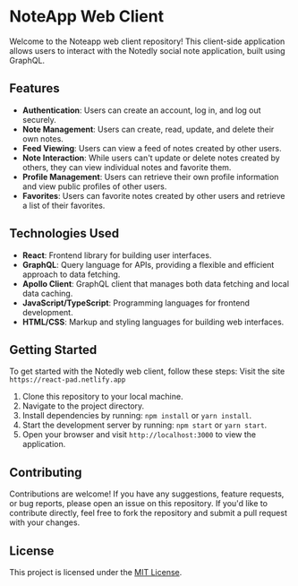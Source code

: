 # NoteApp Web Client

Welcome to the Noteapp web client repository! This client-side application allows users to interact with the Notedly social note application, built using GraphQL.

## Features

- **Authentication**: Users can create an account, log in, and log out securely.
- **Note Management**: Users can create, read, update, and delete their own notes.
- **Feed Viewing**: Users can view a feed of notes created by other users.
- **Note Interaction**: While users can't update or delete notes created by others, they can view individual notes and favorite them.
- **Profile Management**: Users can retrieve their own profile information and view public profiles of other users.
- **Favorites**: Users can favorite notes created by other users and retrieve a list of their favorites.

## Technologies Used

- **React**: Frontend library for building user interfaces.
- **GraphQL**: Query language for APIs, providing a flexible and efficient approach to data fetching.
- **Apollo Client**: GraphQL client that manages both data fetching and local data caching.
- **JavaScript/TypeScript**: Programming languages for frontend development.
- **HTML/CSS**: Markup and styling languages for building web interfaces.

## Getting Started

To get started with the Notedly web client, follow these steps:
Visit the site `https://react-pad.netlify.app`

1. Clone this repository to your local machine.
2. Navigate to the project directory.
3. Install dependencies by running: `npm install` or `yarn install`.
4. Start the development server by running: `npm start` or `yarn start`.
5. Open your browser and visit `http://localhost:3000` to view the application.


## Contributing

Contributions are welcome! If you have any suggestions, feature requests, or bug reports, please open an issue on this repository. If you'd like to contribute directly, feel free to fork the repository and submit a pull request with your changes.

## License

This project is licensed under the [MIT License](LICENSE).
